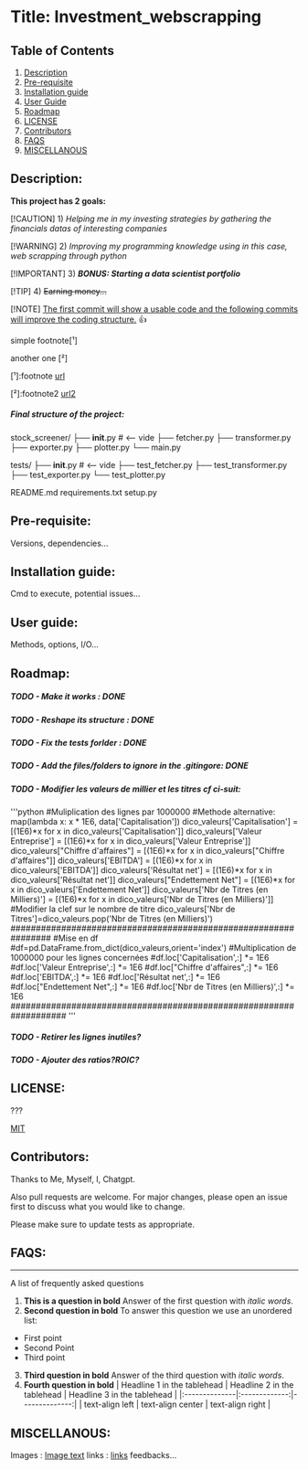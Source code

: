 # Title: Investment_webscrapping

## Table of Contents

1. [Description](#description)
2. [Pre-requisite](#pre-requisite)
3. [Installation guide](#installation-guide)
4. [User Guide](#user-guide)
5. [Roadmap](#roadmap)
6. [LICENSE](#license)
7. [Contributors](#contributors)
9. [FAQS](#faqs)
10. [MISCELLANOUS](#miscellanous)

## Description:

**This project has 2 goals:**

[!CAUTION]
    1) *Helping me in my investing strategies by gathering the financials datas of interesting companies*

[!WARNING]
    2) _Improving my programming knowledge using in this case, web scrapping through python_

[!IMPORTANT]
    3) **_BONUS: Starting a data scientist portfolio_**

[!TIP]
    4) ~~Earning money...~~


[!NOTE]
<ins>The first commit will show a usable code and the following commits will improve the coding structure.</ins> :+1:

<!-- This content will not appear in the rendered Markdown -->

simple footnote[¹]

another one [²]

[¹]:footnote [url](https://github.com/S-S-Zheng/Investment_webscrapping)

[²]:footnote2 [url2](https://www.youtube.com/)

##### Final structure of the project:

stock_screener/
├── __init__.py          # <— vide
├── fetcher.py
├── transformer.py
├── exporter.py
├── plotter.py
└── main.py

tests/
├── __init__.py          # <— vide
├── test_fetcher.py
├── test_transformer.py
├── test_exporter.py
└── test_plotter.py

README.md
requirements.txt
setup.py


## Pre-requisite:

Versions, dependencies...

## Installation guide:

Cmd to execute, potential issues...

## User guide:

Methods, options, I/O...

## Roadmap:

##### TODO - Make it works : DONE

##### TODO - Reshape its structure : DONE

##### TODO - Fix the tests forlder : DONE

##### TODO - Add the files/folders to ignore in the .gitingore: DONE

##### TODO - Modifier les valeurs de millier et les titres cf ci-suit:

'''python
    #Muliplication des lignes par 1000000
    #Methode alternative:   map(lambda x: x * 1E6, data['Capitalisation'])
    dico_valeurs['Capitalisation'] = [(1E6)*x for x in dico_valeurs['Capitalisation']]
    dico_valeurs['Valeur Entreprise'] = [(1E6)*x for x in dico_valeurs['Valeur Entreprise']]
    dico_valeurs["Chiffre d'affaires"] = [(1E6)*x for x in dico_valeurs["Chiffre d'affaires"]]
    dico_valeurs['EBITDA'] = [(1E6)*x for x in dico_valeurs['EBITDA']]
    dico_valeurs['Résultat net'] = [(1E6)*x for x in dico_valeurs['Résultat net']]
    dico_valeurs["Endettement Net"] = [(1E6)*x for x in dico_valeurs['Endettement Net']]
    dico_valeurs['Nbr de Titres (en Milliers)'] = [(1E6)*x for x in dico_valeurs['Nbr de Titres (en Milliers)']]
    #Modifier la clef sur le nombre de titre
    dico_valeurs['Nbr de Titres']=dico_valeurs.pop('Nbr de Titres (en Milliers)')
    ################################################################
    #Mise en df
    #df=pd.DataFrame.from_dict(dico_valeurs,orient='index')
    #Multiplication de 1000000 pour les lignes concernées
    #df.loc['Capitalisation',:] *= 1E6
    #df.loc['Valeur Entreprise',:] *= 1E6
    #df.loc["Chiffre d'affaires",:] *= 1E6
    #df.loc['EBITDA',:] *= 1E6
    #df.loc['Résultat net',:] *= 1E6
    #df.loc["Endettement Net",:] *= 1E6
    #df.loc['Nbr de Titres (en Milliers)',:] *= 1E6
    ###################################################################
'''

##### TODO - Retirer les lignes inutiles?

##### TODO - Ajouter des ratios?ROIC?

## LICENSE:

???

[MIT](https://choosealicense.com/licenses/mit/)

## Contributors:

Thanks to Me, Myself, I, Chatgpt.

Also pull requests are welcome. For major changes, please open an issue first to discuss what you would like to change.

Please make sure to update tests as appropriate.

## FAQS:

***
A list of frequently asked questions
1. **This is a question in bold**
Answer of the first question with _italic words_.
2. __Second question in bold__ 
To answer this question we use an unordered list:
* First point
* Second Point
* Third point
3. **Third question in bold**
Answer of the third question with *italic words*.
4. **Fourth question in bold**
| Headline 1 in the tablehead | Headline 2 in the tablehead | Headline 3 in the tablehead |
|:--------------|:-------------:|--------------:|
| text-align left | text-align center | text-align right |

## MISCELLANOUS:

Images : [Image text](/path/to/the/screenshot.png)
links : [links](https://github.com/S-S-Zheng/Investment_webscrapping)
feedbacks...